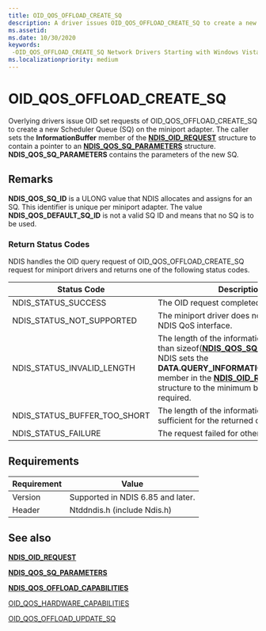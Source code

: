 ```yaml
---
title: OID_QOS_OFFLOAD_CREATE_SQ
description: A driver issues OID_QOS_OFFLOAD_CREATE_SQ to create a new Scheduler Queue (SQ) on the miniport adapter
ms.assetid:
ms.date: 10/30/2020
keywords: 
 -OID_QOS_OFFLOAD_CREATE_SQ Network Drivers Starting with Windows Vista
ms.localizationpriority: medium
---
```


# OID_QOS_OFFLOAD_CREATE_SQ

Overlying drivers issue OID set requests of OID_QOS_OFFLOAD_CREATE_SQ to create a new Scheduler Queue (SQ) on the miniport adapter. The caller sets the **InformationBuffer** member of the [**NDIS_OID_REQUEST**](/windows-hardware/drivers/ddi/ndis/ns-ndis-_ndis_oid_request) structure to contain a pointer to an [**NDIS_QOS_SQ_PARAMETERS**](/windows-hardware/drivers/ddi/ntddndis/ns-ntddndis-ndis_qos_sq_parameters) structure. **NDIS_QOS_SQ_PARAMETERS** contains the parameters of the new SQ.

## Remarks

**NDIS_QOS_SQ_ID** is a ULONG value that NDIS allocates and assigns for an SQ. This identifier is unique per miniport adapter. The value **NDIS_QOS_DEFAULT_SQ_ID** is not a valid SQ ID and means that no SQ is to be used.

### Return Status Codes

NDIS handles the OID query request of OID_QOS_OFFLOAD_CREATE_SQ request for miniport drivers and returns one of the following status codes.

|Status Code|Description|
|--- |--- |
|NDIS_STATUS_SUCCESS|The OID request completed successfully.|
|NDIS_STATUS_NOT_SUPPORTED|The miniport driver does not support the NDIS QoS interface.|
|NDIS_STATUS_INVALID_LENGTH|The length of the information buffer is less than sizeof([**NDIS_QOS_SQ_PARAMETERS**](/windows-hardware/drivers/ddi/ntddndis/ns-ntddndis-ndis_qos_sq_parameters)). NDIS sets the **DATA.QUERY_INFORMATION.BytesNeeded** member in the [**NDIS_OID_REQUEST**](/windows-hardware/drivers/ddi/ndis/ns-ndis-_ndis_oid_request) structure to the minimum buffer size that is required.|
|NDIS_STATUS_BUFFER_TOO_SHORT|The length of the information buffer is not sufficient for the returned data.|
|NDIS_STATUS_FAILURE|The request failed for other reasons.|

 

## Requirements

|Requirement|Value|
|--- |--- |
|Version|Supported in NDIS 6.85 and later.|
|Header|Ntddndis.h (include Ndis.h)|

## See also

[**NDIS\_OID\_REQUEST**](/windows-hardware/drivers/ddi/ndis/ns-ndis-_ndis_oid_request)

[**NDIS_QOS_SQ_PARAMETERS**](/windows-hardware/drivers/ddi/ntddndis/ns-ntddndis-ndis_qos_sq_parameters)

[**NDIS_QOS_OFFLOAD_CAPABILITIES**](/windows-hardware/drivers/ddi/ntddndis/ns-ntddndis-_ndis_qos_offload_capabilities)

[OID_QOS_HARDWARE_CAPABILITIES](oid-qos-hardware-capabilities.md)

[OID_QOS_OFFLOAD_UPDATE_SQ](oid-qos-offload-update-sq.md)

 
